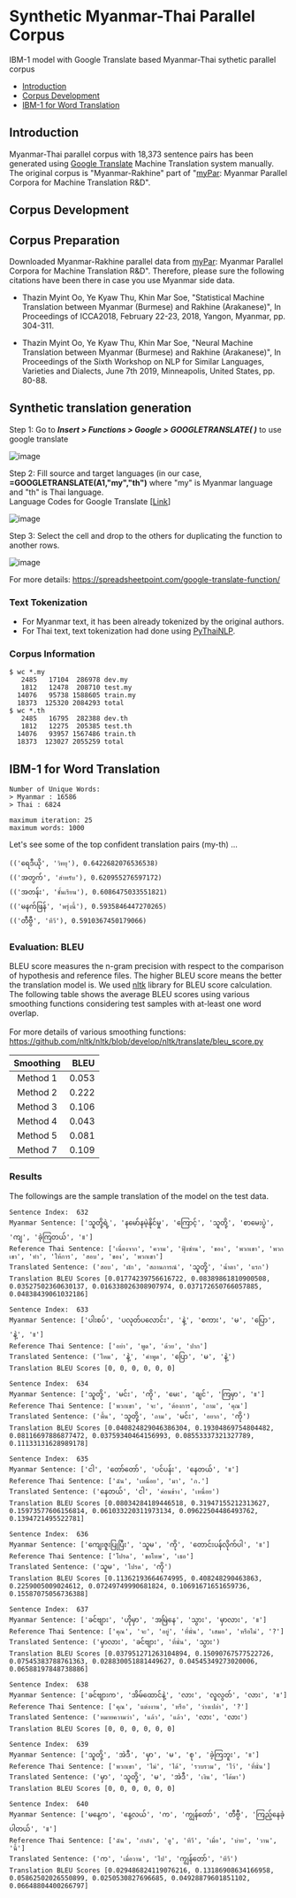 # Synthetic Myanmar-Thai Parallel Corpus 
IBM-1 model with Google Translate based Myanmar-Thai sythetic parallel corpus

- [Introduction](#Introduction)
- [Corpus Development](#Corpus-Development)
- [IBM-1 for Word Translation](#IBM-1-for-Word-Translation)

## Introduction

Myanmar-Thai parallel corpus with 18,373 sentence pairs has been generated using [Google Translate](https://translate.google.com/) Machine Translation system manually. The original corpus is "Myanmar-Rakhine" part of "[myPar](https://github.com/ye-kyaw-thu/myPar/tree/master/my-rk): Myanmar Parallel Corpora for Machine Translation R&D". 

## Corpus Development

## Corpus Preparation

Downloaded Myanmar-Rakhine parallel data from [myPar](https://github.com/ye-kyaw-thu/myPar/tree/master/my-rk): Myanmar Parallel Corpora for Machine Translation R&D". Therefore, please sure the following citations have been there in case you use Myanmar side data.

- Thazin Myint Oo, Ye Kyaw Thu, Khin Mar Soe, "Statistical Machine Translation between Myanmar (Burmese) and Rakhine (Arakanese)", In Proceedings of ICCA2018, February 22-23, 2018, Yangon, Myanmar, pp. 304-311. 

- Thazin Myint Oo, Ye Kyaw Thu, Khin Mar Soe, "Neural Machine Translation between Myanmar (Burmese) and Rakhine (Arakanese)", In Proceedings of the Sixth Workshop on NLP for Similar Languages, Varieties and Dialects, June 7th 2019, Minneapolis, United States, pp. 80-88.

## Synthetic translation generation
Step 1: Go to ***Insert > Functions > Google > GOOGLETRANSLATE( )*** to use google translate

![image](https://user-images.githubusercontent.com/53138240/230623021-8a0cf1fb-e8f4-4927-be79-3cc3d9729944.png)

Step 2: Fill source and target languages (in our case, **=GOOGLETRANSLATE(A1,"my","th")** where "my" is Myanmar language and "th" is Thai language. <br/>
Language Codes for Google Translate [[Link](https://gist.github.com/JT5D/a2fdfefa80124a06f5a9)]

![image](https://user-images.githubusercontent.com/53138240/230623148-7fe4a4a1-3fd5-4465-8935-f34fd053fbb8.png)

Step 3: Select the cell and drop to the others for duplicating the function to another rows.

![image](https://user-images.githubusercontent.com/53138240/230623544-3836abb1-088c-4495-a737-293b72cfc16b.png)

For more details: https://spreadsheetpoint.com/google-translate-function/

### Text Tokenization

- For Myanmar text, it has been already tokenized by the original authors.
- For Thai text, text tokenization had done using [PyThaiNLP](https://pythainlp.github.io/).

### Corpus Information

```
$ wc *.my
   2485   17104  286978 dev.my
   1812   12478  208710 test.my
  14076   95738 1588605 train.my
  18373  125320 2084293 total
$ wc *.th
   2485   16795  282388 dev.th
   1812   12275  205385 test.th
  14076   93957 1567486 train.th
  18373  123027 2055259 total
```

## IBM-1 for Word Translation

```
Number of Unique Words:
> Myanmar : 16586
> Thai : 6824

maximum iteration: 25
maximum words: 1000
```

Let's see some of the top confident translation pairs (my-th) ...

```
(('ရေဒီယို', 'วิทยุ'), 0.6422682076536538) 
(('အတွက်', 'สำหรับ'), 0.620955276597172)
(('အတန်း', 'ชั้นเรียน'), 0.6086475033551821)
(('မနက်ဖြန်', 'พรุ่งนี้'), 0.5935846447270265)
(('တီဗွီ', 'ทีวี'), 0.5910367450179066)
```

### Evaluation: BLEU

BLEU score measures the n-gram precision with respect to the comparison of hypothesis and reference files. The higher BLEU score means the better the translation model is. We used [nltk](https://www.nltk.org/) library for BLEU score calculation. The following table shows the average BLEU scores using various smoothing functions considering test samples with at-least one word overlap.
<br/> <br/>
For more details of various smoothing functions: https://github.com/nltk/nltk/blob/develop/nltk/translate/bleu_score.py 

| **Smoothing**  | **BLEU** |
|:--------------:|-:|
| Method 1 |0.053|     
| Method 2 |0.222|     
| Method 3 |0.106|     
| Method 4 |0.043|     
| Method 5 |0.081|      
| Method 7 |0.109|      

### Results

The followings are the sample translation of the model on the test data.

```
Sentence Index:  632
Myanmar Sentence: ['သူတို့ရဲ့', 'နမော်နမဲ့နိုင်မှု', 'ကြောင့်', 'သူတို့', 'စာမေးပွဲ', 'ကျ', 'ခဲ့ကြတယ်', '။']
Reference Thai Sentence: ['เนื่องจาก', 'ความ', 'ฟุ้งซ่าน', 'ของ', 'พวกเขา', 'พวกเขา', 'ทำ', 'ให้การ', 'สอบ', 'ของ', 'พวกเขา']
Translated Sentence: ('สอบ', 'ผัก', 'สถานการณ์', 'သူတို့', 'น้ำตา', 'แรก')
Translation BLEU Scores [0.01774239756616722, 0.08389861810900508, 0.03527502360630137, 0.016338026308907974, 0.037172650766057885, 0.04838439061032186]

Sentence Index:  633
Myanmar Sentence: ['ပါးစပ်', 'ပလုတ်ပလောင်း', 'နဲ့', 'စကား', 'မ', 'ပြော', 'နဲ့', '။']
Reference Thai Sentence: ['อย่า', 'พูด', 'ด้วย', 'ปาก']
Translated Sentence: ('ไหม', 'နဲ့', 'คำพูด', 'ပြော', 'မ', 'နဲ့')
Translation BLEU Scores [0, 0, 0, 0, 0, 0]

Sentence Index:  634
Myanmar Sentence: ['သူတို့', 'မင်း', 'ကို', 'မေး', 'ချင်', 'ကြမှာ', '။']
Reference Thai Sentence: ['พวกเขา', 'จะ', 'ต้องการ', 'ถาม', 'คุณ']
Translated Sentence: ('พื้น', 'သူတို့', 'ถาม', 'မင်း', 'อยาก', 'ကို')
Translation BLEU Scores [0.040824829046386304, 0.19304869754804482, 0.08116697886877472, 0.03759340464156993, 0.08553337321327789, 0.11133131628989178]

Sentence Index:  635
Myanmar Sentence: ['ငါ', 'တော်တော်', 'ပင်ပန်း', 'နေတယ်', '။']
Reference Thai Sentence: ['ฉัน', 'เหนื่อย', 'มา', 'ก.']
Translated Sentence: ('နေတယ်', 'ငါ', 'ค่อนข้าง', 'เหนื่อย')
Translation BLEU Scores [0.08034284189446518, 0.31947155212313627, 0.15973577606156814, 0.061033220311973134, 0.09622504486493762, 0.1394721495522781]

Sentence Index:  636
Myanmar Sentence: ['ကျေးဇူးပြုပြီး', 'သူမ', 'ကို', 'တောင်းပန်လိုက်ပါ', '။']
Reference Thai Sentence: ['โปรด', 'ขอโทษ', 'เธอ']
Translated Sentence: ('သူမ', 'โปรด', 'ကို')
Translation BLEU Scores [0.11362193664674995, 0.408248290463863, 0.2259005009024612, 0.07249749990681824, 0.10691671651659736, 0.15587075056736388]

Sentence Index:  637
Myanmar Sentence: ['ခင်ဗျား', 'ဟိုမှာ', 'အမြဲနေ', 'သွား', 'မှာလား', '။']
Reference Thai Sentence: ['คุณ', 'จะ', 'อยู่', 'ที่นั่น', 'เสมอ', 'หรือไม่', '?']
Translated Sentence: ('မှာလား', 'ခင်ဗျား', 'ที่นั่น', 'သွား')
Translation BLEU Scores [0.037951271263104894, 0.15090767577522726, 0.07545383788761363, 0.028830051881449627, 0.04545349273020006, 0.06588197848738886]

Sentence Index:  638
Myanmar Sentence: ['ခင်ဗျားက', 'အိမ်ထောင်နဲ့', 'လား', 'လူလွတ်', 'လား', '။']
Reference Thai Sentence: ['คุณ', 'แต่งงาน', 'หรือ', 'ว่างเปล่า', '?']
Translated Sentence: ('หมายความว่า', 'แล้ว', 'แล้ว', 'လား', 'လား')
Translation BLEU Scores [0, 0, 0, 0, 0, 0]

Sentence Index:  639
Myanmar Sentence: ['သူတို့', 'အဲဒီ', 'မှာ', 'မ', 'စု', 'ခဲ့ကြဘူး', '။']
Reference Thai Sentence: ['พวกเขา', 'ไม่', 'ได้', 'รวบรวม', 'ไว้', 'ที่นั่น']
Translated Sentence: ('မှာ', 'သူတို့', 'မ', 'အဲဒီ', 'เงิน', 'ได้มา')
Translation BLEU Scores [0, 0, 0, 0, 0, 0]

Sentence Index:  640
Myanmar Sentence: ['မနေ့က', 'နေ့လယ်', 'က', 'ကျွန်တော်', 'တီဗွီ', 'ကြည့်နေခဲ့ပါတယ်', '။']
Reference Thai Sentence: ['ฉัน', 'กำลัง', 'ดู', 'ทีวี', 'เมื่อ', 'บ่าย', 'วาน', 'นี้']
Translated Sentence: ('က', 'เมื่อวาน', 'ไป', 'ကျွန်တော်', 'ทีวี')
Translation BLEU Scores [0.029486824119076216, 0.13186908634166958, 0.05862502026550899, 0.0250530827696685, 0.04928879601851102, 0.06648804400266797]
```

